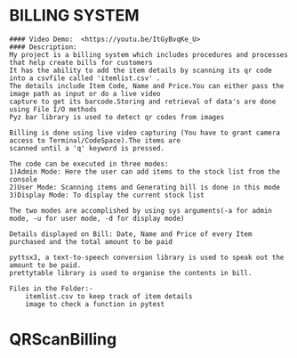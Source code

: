# BILLING SYSTEM
    #### Video Demo:  <https://youtu.be/ItGyBvqKe_U>
    #### Description:
    My project is a billing system which includes procedures and processes that help create bills for customers
    It has the ability to add the item details by scanning its qr code into a csvfile called 'itemlist.csv' .
    The details include Item Code, Name and Price.You can either pass the image path as input or do a live video
    capture to get its barcode.Storing and retrieval of data's are done using File I/O methods
    Pyz bar library is used to detect qr codes from images

    Billing is done using live video capturing (You have to grant camera access to Terminal/CodeSpace).The items are
    scanned until a 'q' keyword is pressed.

    The code can be executed in three modes:
    1)Admin Mode: Here the user can add items to the stock list from the console
    2)User Mode: Scanning items and Generating bill is done in this mode
    3)Display Mode: To display the current stock list

    The two modes are accomplished by using sys arguments(-a for admin mode, -u for user mode, -d for display mode)

    Details displayed on Bill: Date, Name and Price of every Item purchased and the total amount to be paid

    pyttsx3, a text-to-speech conversion library is used to speak out the amount to be paid.
    prettytable library is used to organise the contents in bill.

    Files in the Folder:-
        itemlist.csv to keep track of item details
        image to check a function in pytest

# QRScanBilling
